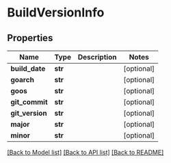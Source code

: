 # BuildVersionInfo

## Properties
Name | Type | Description | Notes
------------ | ------------- | ------------- | -------------
**build_date** | **str** |  | [optional] 
**goarch** | **str** |  | [optional] 
**goos** | **str** |  | [optional] 
**git_commit** | **str** |  | [optional] 
**git_version** | **str** |  | [optional] 
**major** | **str** |  | [optional] 
**minor** | **str** |  | [optional] 

[[Back to Model list]](../README.md#documentation-for-models) [[Back to API list]](../README.md#documentation-for-api-endpoints) [[Back to README]](../README.md)

